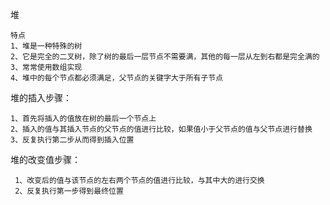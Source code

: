 堆
    
    特点
    1、堆是一种特殊的树
    2、它是完全的二叉树，除了树的最后一层节点不需要满，其他的每一层从左到右都是完全满的
    3、常常使用数组实现
    4、堆中的每个节点都必须满足，父节点的关键字大于所有子节点

堆的插入步骤：

    1、首先将插入的值放在树的最后一个节点上
    2、插入的值与其插入节点的父节点的值进行比较，如果值小于父节点的值与父节点进行替换
    3、反复执行第二步从而得到插入位置
    
堆的改变值步骤：
    
     1、改变后的值与该节点的左右两个节点的值进行比较，与其中大的进行交换
     2、反复执行第一步得到最终位置

    
      
